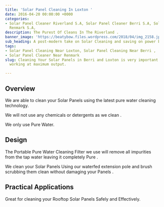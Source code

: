```yaml
---
title: 'Solar Panel Cleaning In Loxton '
date: 2016-04-20 00:00:00 +0000
categories:
- Solar Panel Cleaner Riverland S.A, Solar Panel Cleaner Berri S.A, Solar Panel Cleaner
  Renmark S.A,
description: The Purest Of Cleans In The Riverland .
banner_image: 'https://beatybow.files.wordpress.com/2018/04/img_2158.jpg?w=600&crop '
sub_heading: A post-modern take on Solar Cleaning and saving on power bills.
tags:
- Solar Panel Cleaning Near Loxton, Solar Panel Cleaning Near Berri ,
- Solar Panel Cleaner Near Renmark
slug: Cleaning Your Solar Panels in Berri and Loxton is very important to keep them
  working at maximum output.

---
```

## Overview

We are able to clean your Solar Panels using the latest pure water cleaning technology.

We will not use any chemicals or detergents as we clean .

We only use Pure Water.

## Design

The Portable Pure Water Cleaning Filter we use will remove all impurities from the tap water leaving it completely Pure .

We clean your Solar Panels Using our waterfed extension pole and brush scrubbing them clean without damaging your Panels .

## Practical Applications 

Great for cleaning your Rooftop Solar Panels Safely and Effectively.